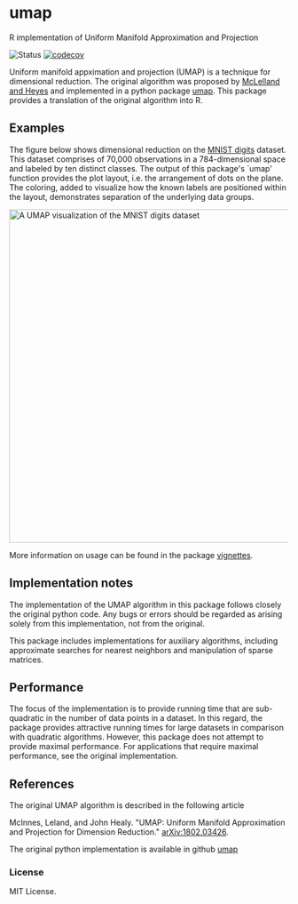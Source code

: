 # umap
R implementation of Uniform Manifold Approximation and Projection

![Status](https://travis-ci.org/tkonopka/umap.svg?branch=master)
[![codecov](https://codecov.io/gh/tkonopka/umap/branch/master/graph/badge.svg)](https://codecov.io/gh/tkonopka/umap)


Uniform manifold appximation and projection (UMAP) is a technique for dimensional reduction. The original algorithm was proposed by [McLelland and Heyes](https://arxiv.org/abs/1802.03426) and
implemented in a python package [umap](https://github.com/lmcinnes/umap). This package provides a translation of the original algorithm into R. 




## Examples

The figure below shows dimensional reduction on the [MNIST digits](https://en.wikipedia.org/wiki/MNIST_database) dataset. This dataset comprises of 70,000 observations in a 784-dimensional space and labeled by ten distinct classes. The output of this package's `umap' function provides the plot layout, i.e. the arrangement of dots on the plane. The coloring, added to visualize how the known labels are positioned within the layout, demonstrates separation of the underlying data groups.

<img src="https://github.com/tkonopka/umap/blob/master/images/readme_mnist.png?raw=true" alt="A UMAP visualization of the MNIST digits dataset" width="600px">
</img>

More information on usage can be found in the package [vignettes](https://github.com/tkonopka/umap/tree/master/vignettes).




## Implementation notes

The implementation of the UMAP algorithm in this package follows closely the original python code. Any bugs or errors should be regarded as arising solely from this implementation, not from the original.

This package includes implementations for auxiliary algorithms, including approximate searches for nearest neighbors and manipulation of sparse matrices. 



## Performance

The focus of the implementation is to provide running time that are sub-quadratic in the number of data points in a dataset. In this regard, the package provides attractive running times for large datasets in comparison with quadratic algorithms. However, this package does not attempt to provide maximal performance. For applications that require maximal performance, see the original implementation. 



## References

The original UMAP algorithm is described in the following article

McInnes, Leland, and John Healy. "UMAP: Uniform Manifold Approximation and Projection for Dimension Reduction." [arXiv:1802.03426](https://arxiv.org/abs/1802.03426).

The original python implementation is available in github [umap](https://github.com/lmcinnes/umap)



### License

MIT License.


